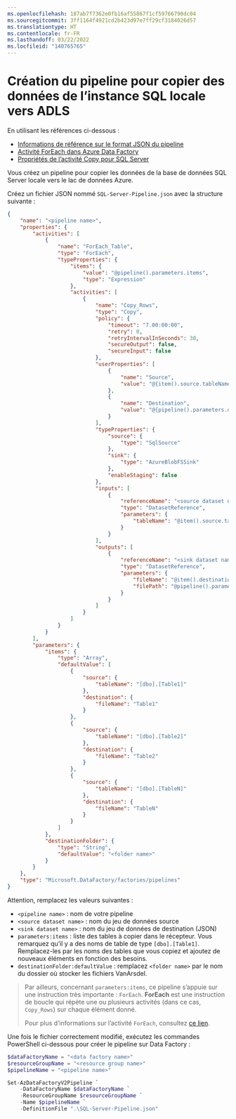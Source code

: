 ```yaml
---
ms.openlocfilehash: 187ab7f7362e0fb16af55867f1cf59766790dc04
ms.sourcegitcommit: 3ff1164f4921cd2b423d97e7ff29cf3184026d57
ms.translationtype: HT
ms.contentlocale: fr-FR
ms.lasthandoff: 03/22/2022
ms.locfileid: "140765765"
---
```

# <a name="creating-the-pipeline-to-copy-data-from-on-prem-sql-to-adls"></a>Création du pipeline pour copier des données de l’instance SQL locale vers ADLS

En utilisant les références ci-dessous :

- [Informations de référence sur le format JSON du pipeline](https://docs.microsoft.com/fr-fr/azure/data-factory/concepts-pipelines-activities#pipeline-json)
- [Activité ForEach dans Azure Data Factory](https://docs.microsoft.com/fr-fr/azure/data-factory/control-flow-for-each-activity)
- [Propriétés de l’activité Copy pour SQL Server](https://docs.microsoft.com/fr-fr/azure/data-factory/connector-sql-server#copy-activity-properties)

Vous créez un pipeline pour copier les données de la base de données SQL Server locale vers le lac de données Azure.

Créez un fichier JSON nommé `SQL-Server-Pipeline.json` avec la structure suivante :

```json
{
    "name": "<pipeline name>",
    "properties": {
        "activities": [
            {
                "name": "ForEach_Table",
                "type": "ForEach",
                "typeProperties": {
                    "items": {
                        "value": "@pipeline().parameters.items",
                        "type": "Expression"
                    },
                    "activities": [
                        {
                            "name": "Copy_Rows",
                            "type": "Copy",
                            "policy": {
                                "timeout": "7.00:00:00",
                                "retry": 0,
                                "retryIntervalInSeconds": 30,
                                "secureOutput": false,
                                "secureInput": false
                            },
                            "userProperties": [
                                {
                                    "name": "Source",
                                    "value": "@{item().source.tableName}"
                                },
                                {
                                    "name": "Destination",
                                    "value": "@{pipeline().parameters.destinationFolder}/@{item().destination.fileName}"
                                }
                            ],
                            "typeProperties": {
                                "source": {
                                    "type": "SqlSource"
                                },
                                "sink": {
                                    "type": "AzureBlobFSSink"
                                },
                                "enableStaging": false
                            },
                            "inputs": [
                                {
                                    "referenceName": "<source dataset name>",
                                    "type": "DatasetReference",
                                    "parameters": {
                                        "tableName": "@item().source.tableName"
                                    }
                                }
                            ],
                            "outputs": [
                                {
                                    "referenceName": "<sink dataset name>",
                                    "type": "DatasetReference",
                                    "parameters": {
                                        "fileName": "@item().destination.fileName",
                                        "filePath": "@pipeline().parameters.destinationFolder"
                                    }
                                }
                            ]
                        }
                    ]
                }
            }
        ],
        "parameters": {
            "items": {
                "type": "Array",
                "defaultValue": [
                    {
                        "source": {
                            "tableName": "[dbo].[Table1]"
                        },
                        "destination": {
                            "fileName": "Table1"
                        }
                    },
                    {
                        "source": {
                            "tableName": "[dbo].[Table2]"
                        },
                        "destination": {
                            "fileName": "Table2"
                        }
                    },
                    {
                        "source": {
                            "tableName": "[dbo].[TableN]"
                        },
                        "destination": {
                            "fileName": "TableN"
                        }
                    }
                ]
            },
            "destinationFolder": {
                "type": "String",
                "defaultValue": "<folder name>"
            }
        }
    },
    "type": "Microsoft.DataFactory/factories/pipelines"
}
```

Attention, remplacez les valeurs suivantes :

- `<pipeline name>` : nom de votre pipeline
- `<source dataset name>` : nom du jeu de données source
- `<sink dataset name>` : nom du jeu de données de destination (JSON)
- `parameters:items` : liste des tables à copier dans le récepteur.
Vous remarquez qu’il y a des noms de table de type `[dbo].[Table1]`. Remplacez-les par les noms des tables que vous copiez et ajoutez de nouveaux éléments en fonction des besoins.
- `destinationFolder:defaultValue` : remplacez `<folder name>` par le nom du dossier où stocker les fichiers VanArsdel.

> Par ailleurs, concernant `parameters:items`, ce pipeline s’appuie sur une instruction très importante : `ForEach`. **ForEach** est une instruction de boucle qui répète une ou plusieurs activités (dans ce cas, `Copy_Rows`) sur chaque élément donné.
>
> Pour plus d’informations sur l’activité `ForEach`, consultez [ce lien](https://docs.microsoft.com/fr-fr/azure/data-factory/control-flow-for-each-activity).

Une fois le fichier correctement modifié, exécutez les commandes PowerShell ci-dessous pour créer le pipeline sur Data Factory :

```powershell
$dataFactoryName = "<data factory name>"
$resourceGroupName = "<resource group name>"
$pipelineName = "<pipeline name>"

Set-AzDataFactoryV2Pipeline `
    -DataFactoryName $dataFactoryName `
    -ResourceGroupName $resourceGroupName `
    -Name $pipelineName `
    -DefinitionFile ".\SQL-Server-Pipeline.json"
```